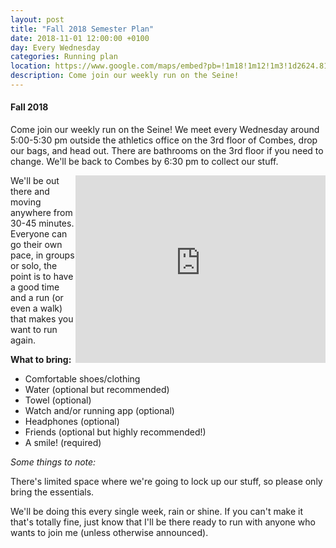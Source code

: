 ```yaml
---
layout: post
title: "Fall 2018 Semester Plan"
date: 2018-11-01 12:00:00 +0100
day: Every Wednesday
categories: Running plan
location: https://www.google.com/maps/embed?pb=!1m18!1m12!1m3!1d2624.8102715584446!2d2.3038626156733715!3d48.86182820841861!2m3!1f0!2f0!3f0!3m2!1i1024!2i768!4f13.1!3m3!1m2!1s0x47e66fd956d40469%3A0x93e97e03f4632aa7!2s6+Rue+du+Colonel+Combes%2C+75007+Paris!5e0!3m2!1sen!2sfr!4v1542573335769
description: Come join our weekly run on the Seine!
---
```

#### **Fall 2018**

Come join our weekly run on the Seine! We meet every Wednesday around 5:00-5:30 pm outside the athletics office on the 3rd floor of Combes, drop our bags, and head out. There are bathrooms on the 3rd floor if you need to change. We'll be back to Combes by 6:30 pm to collect our stuff.

<div style="float:right;">
  <iframe  src="https://www.google.com/maps/embed?pb=!1m18!1m12!1m3!1d2624.8102715584446!2d2.3038626156733715!3d48.86182820841861!2m3!1f0!2f0!3f0!3m2!1i1024!2i768!4f13.1!3m3!1m2!1s0x47e66fd956d40469%3A0x93e97e03f4632aa7!2s6+Rue+du+Colonel+Combes%2C+75007+Paris!5e0!3m2!1sen!2sfr!4v1542573335769" width="400" height="300" frameborder="0" style="border:0" allowfullscreen></iframe>
</div>

We'll be out there and moving anywhere from 30-45 minutes. Everyone can go their own pace, in groups or solo, the point is to have a good time and a run (or even a walk) that makes you want to run again.

**What to bring:**

* Comfortable shoes/clothing
* Water (optional but recommended)
* Towel (optional)
* Watch and/or running app (optional)
* Headphones (optional)
* Friends (optional but highly recommended!)
* A smile! (required)


*Some things to note:*

There's limited space where we're going to lock up our stuff, so please only bring the essentials.

We'll be doing this every single week, rain or shine. If you can't make it that's totally fine, just know that I'll be there ready to run with anyone who wants to join me (unless otherwise announced).
